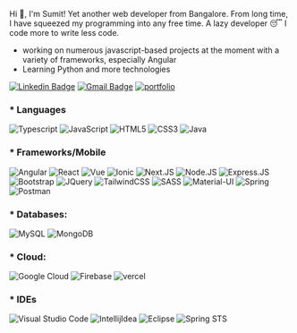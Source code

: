 Hi 👋, I'm Sumit! Yet another web developer from Bangalore. From long time, I have squeezed my programming into any free time. A lazy developer 😴 I code more to write less code.

* working on numerous javascript-based projects at the moment with a variety of frameworks, especially Angular
* Learning Python and more technologies

[![Linkedin Badge](https://img.shields.io/badge/LinkedIn-0077B5?style=plastic&logo=linkedin&logoColor=white)](https://www.linkedin.com/in/dev-sumit-ranjan/)
[![Gmail Badge](https://img.shields.io/badge/Gmail-D14836?style=plastic&logo=gmail&logoColor=white&link=mailto:gomezbateman@gmail.com)](mailto:sumitsarroff@gmail.com)
[![portfolio](https://img.shields.io/badge/Personal_Portfolio-231F20?style=plastic&logo=buffer&logoColor=white)](https://sumitranjan.co.in/)

### * Languages

![Typescript](https://img.shields.io/badge/TypeScript-007ACC?style=plastic&logo=typescript&logoColor=white)
![JavaScript](https://img.shields.io/badge/JavaScript-F7DF1E?style=plastic&logo=javascript&logoColor=black)
![HTML5](https://img.shields.io/badge/HTML5-E34F26?style=plastic&logo=html5&logoColor=white)
![CSS3](https://img.shields.io/badge/CSS3-1572B6?style=plastic&logo=css3&logoColor=white)
![Java](https://img.shields.io/badge/Java-ED8B00?style=plastic&logo=java&logoColor=white)

### * Frameworks/Mobile

![Angular](https://img.shields.io/badge/Angular-DD0031?style=plastic&logo=angular&logoColor=white)
![React](https://img.shields.io/badge/React-20232A?style=plastic&logo=react&logoColor=61DAFB)
![Vue](https://img.shields.io/badge/Vue.js-35495E?style=plastic&logo=vuedotjs&logoColor=4FC08D)
![Ionic](https://img.shields.io/badge/Ionic-3880FF?style=plastic&logo=ionic&logoColor=white)
![Next.JS](https://img.shields.io/badge/next.js-000000?style=plastic&logo=nextdotjs&logoColor=white)
![Node.JS](https://img.shields.io/badge/Node.js-43853D?style=plastic&logo=node.js&logoColor=white)
![Express.JS](https://img.shields.io/badge/Express.js-000000?style=plastic&logo=express&logoColor=white)
![Bootstrap](https://img.shields.io/badge/Bootstrap-563D7C?style=plastic&logo=bootstrap&logoColor=white)
![JQuery](https://img.shields.io/badge/jQuery-0769AD?style=plastic&logo=jquery&logoColor=white)
![TailwindCSS](https://img.shields.io/badge/Tailwind_CSS-38B2AC?style=plastic&logo=tailwind-css&logoColor=white)
![SASS](https://img.shields.io/badge/Sass-CC6699?style=plastic&logo=sass&logoColor=white)
![Material-UI](https://img.shields.io/badge/Material--UI-0081CB?style=plastic&logo=material-ui&logoColor=white)
![Spring](https://img.shields.io/badge/Spring-6DB33F?style=plastic&logo=spring&logoColor=white)
![Postman](https://img.shields.io/badge/Postman-FF6C37?style=plastic&logo=Postman&logoColor=white)

### * Databases:
![MySQL](https://img.shields.io/badge/MySQL-00000F?style=plastic&logo=mysql&logoColor=white)
![MongoDB](https://img.shields.io/badge/MongoDB-4EA94B?style=plastic&logo=mongodb&logoColor=white)

### * Cloud:
![Google Cloud](https://img.shields.io/badge/Google_Cloud-4285F4?style=plastic&logo=google-cloud&logoColor=white)
![Firebase](https://img.shields.io/badge/firebase-ffca28?style=plastic&logo=firebase&logoColor=black)
![vercel](https://img.shields.io/badge/Vercel-430098%3Fstyle%3Dplastic%26logo%3Dheroku%26logoColor%3Dwhite
)

### * IDEs

![Visual Studio Code](https://img.shields.io/badge/Visual_Studio_Code-0078D4?style=plastic&logo=visual%20studio%20code&logoColor=white)
![IntellijIdea](https://img.shields.io/badge/IntelliJIDEA-000000.svg?style=plastic&logo=intellij-idea&logoColor=white)
![Eclipse](https://img.shields.io/badge/Eclipse-IDE-bluevoilet)
![Spring STS](https://img.shields.io/badge/Spring%20STS-IDE-orange)



